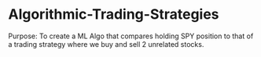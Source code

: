 # Algorithmic-Trading-Strategies
Purpose: To create a ML Algo that compares holding SPY position to that of a trading strategy where we buy and sell 2 unrelated stocks.
